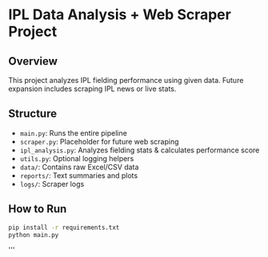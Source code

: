 # IPL Data Analysis + Web Scraper Project

## Overview
This project analyzes IPL fielding performance using given data. Future expansion includes scraping IPL news or live stats.

## Structure
- `main.py`: Runs the entire pipeline
- `scraper.py`: Placeholder for future web scraping
- `ipl_analysis.py`: Analyzes fielding stats & calculates performance score
- `utils.py`: Optional logging helpers
- `data/`: Contains raw Excel/CSV data
- `reports/`: Text summaries and plots
- `logs/`: Scraper logs

## How to Run
```bash
pip install -r requirements.txt
python main.py
```
'''
